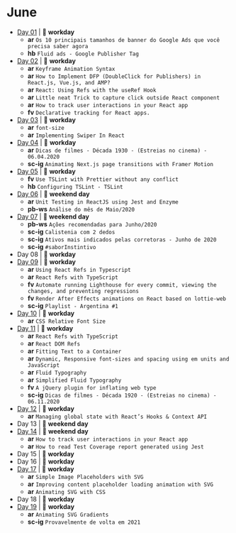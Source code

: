 # June

- [Day 01](06-01-2020.md) | :construction_worker: **workday**
  - **ar** `Os 10 principais tamanhos de banner do Google Ads que você precisa saber agora`
  - **hb** `Fluid ads - Google Publisher Tag`
- [Day 02](06-02-2020.md) | :construction_worker: **workday**
  - **ar** `Keyframe Animation Syntax`
  - **ar** `How to Implement DFP (DoubleClick for Publishers) in React.js, Vue.js, and AMP?`
  - **ar** `React: Using Refs with the useRef Hook`
  - **ar** `Little neat Trick to capture click outside React component`
  - **ar** `How to track user interactions in your React app`
  - **fv** `Declarative tracking for React apps.`
- [Day 03](06-03-2020.md) | :construction_worker: **workday**
  - **ar** `font-size`
  - **ar** `Implementing Swiper In React`
- [Day 04](06-04-2020.md) | :construction_worker: **workday**
  - **ar** `Dicas de filmes - Década 1930 - (Estreias no cinema) - 06.04.2020`
  - **sc-ig** `Animating Next.js page transitions with Framer Motion`
- [Day 05](06-05-2020.md) | :construction_worker: **workday**
  - **fv** `Use TSLint with Prettier without any conflict`
  - **hb** `Configuring TSLint - TSLint`
- [Day 06](06-06-2020.md) | :sunrise_over_mountains: **weekend day**
  - **ar** `Unit Testing in ReactJS using Jest and Enzyme`
  - **pb-ws** `Análise do mês de Maio/2020`
- [Day 07](06-07-2020.md) | :sunrise_over_mountains: **weekend day**
  - **pb-ws** `Ações recomendadas para Junho/2020`
  - **sc-ig** `Calistenia com 2 dedos`
  - **sc-ig** `Ativos mais indicados pelas corretoras - Junho de 2020`
  - **sc-ig** `#saborInstintivo`
- Day 08 | :construction_worker: **workday**
- [Day 09](06-09-2020.md) | :construction_worker: **workday**
  - **ar** `Using React Refs in Typescript`
  - **ar** `React Refs with TypeScript`
  - **fv** `Automate running Lighthouse for every commit, viewing the changes, and preventing regressions`
  - **fv** `Render After Effects animations on React based on lottie-web`
  - **sc-ig** `Playlist - Argentina #1`
- [Day 10](06-10-2020.md) | :construction_worker: **workday**
  - **ar** `CSS Relative Font Size`
- [Day 11](06-11-2020.md) | :construction_worker: **workday**
  - **ar** `React Refs with TypeScript`
  - **ar** `React DOM Refs`
  - **ar** `Fitting Text to a Container`
  - **ar** `Dynamic, Responsive font-sizes and spacing using em units and JavaScript`
  - **ar** `Fluid Typography`
  - **ar** `Simplified Fluid Typography`
  - **fv** `A jQuery plugin for inflating web type`
  - **sc-ig** `Dicas de filmes - Década 1920 - (Estreias no cinema) - 06.11.2020`
- [Day 12](06-12-2020.md) | :construction_worker: **workday**
  - **ar** `Managing global state with React’s Hooks & Context API`
- Day 13 | :sunrise_over_mountains: **weekend day**
- [Day 14](06-14-2020.md) | :sunrise_over_mountains: **weekend day**
  - **ar** `How to track user interactions in your React app`
  - **ar** `How to read Test Coverage report generated using Jest`
- Day 15 | :construction_worker: **workday**
- Day 16 | :construction_worker: **workday**
- [Day 17](06-17-2020.md) | :construction_worker: **workday**
  - **ar** `Simple Image Placeholders with SVG`
  - **ar** `Improving content placeholder loading animation with SVG`
  - **ar** `Animating SVG with CSS`
- Day 18 | :construction_worker: **workday**
- [Day 19](06-19-2020.md) | :construction_worker: **workday**
  - **ar** `Animating SVG Gradients`
  - **sc-ig** `Provavelmente de volta em 2021`
